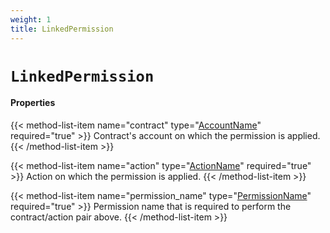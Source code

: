 ```yaml
---
weight: 1
title: LinkedPermission
---
```


# `LinkedPermission`

#### Properties

{{< method-list-item name="contract" type="[AccountName](/eosio/reference/types/accountname)" required="true" >}}
  Contract's account on which the permission is applied.
{{< /method-list-item >}}

{{< method-list-item name="action" type="[ActionName](/eosio/reference/types/actionname)" required="true" >}}
  Action on which the permission is applied.
{{< /method-list-item >}}

{{< method-list-item name="permission_name" type="[PermissionName](/eosio/reference/types/permissionname)" required="true" >}}
  Permission name that is required to perform the contract/action pair above.
{{< /method-list-item >}}
